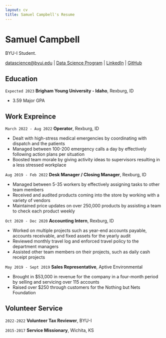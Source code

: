 ```yaml
---
layout: cv
title: Samuel Campbell's Resume
---
```

# Samuel Campbell
BYU-I Student.

<div id="webaddress">
<a href="datascience@byui.edu">datascience@byui.edu</a>
| <a href="https://byuidatascience.github.io/development.html">Data Science Program</a>
| <a href="https://www.linkedin.com/groups/13537407/">LinkedIn</a>
| <a href="https://github.com/byuids-resumes">GitHub</a>
</div>

<!-- https://www.monique.tech/the-art-of-markdown -->

## Education

`Expected 2023`
__Brigham Young University - Idaho__, Rexburg, ID

- 3.59 Major GPA


## Work Expreince

`March 2022 - Aug 2022`
__Operator__, Rexburg, ID

- Dealt with high-stress medical emergencies by coordinating with dispatch and the patients
- Managed between 100-200 emergency calls a day by effectively following action plans per situation
- Boosted team morale by giving activity ideas to supervisors resulting in a less stressed workplace

`Aug 2019 - Feb 2022`
__Desk Manager / Closing Manager__, Rexburg, ID

- Managed between 5-35 workers by effectively assigning tasks to other team members
- Received and audited products coming into the store by working with a variety of vendors 
- Maintained price updates on over 250,000 products by assisting a team to check each product weekly

`Oct 2020 - Dec 2020`
__Accounting Intern__, Rexburg, ID

- Worked on multiple projects such as year-end accounts payable, accounts receivable, and fixed assets for the yearly audit
- Reviewed monthly travel log and enforced travel policy to the department managers
- Assisted other team members on their projects, such as daily cash receipt projects

`May 2019 - Sept 2019`
__Sales Representative__, Aptive Environmental      

- Brought in $53,000 in revenue for the company in a four-month period by selling and servicing over 115 accounts    
- Raised over $250 through customers for the Nothing but Nets Foundation


## Volunteer Service

`2022-2022`
__Volunteer Tax Reviewer__, BYU-I


`2015-2017`
__Service Missionary__, Wichita, KS



<!-- ### Footer

Last updated: May 2013 -->


